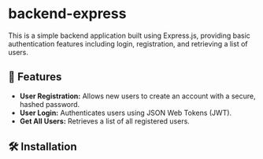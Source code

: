 # backend-express

This is a simple backend application built using Express.js, providing basic authentication features including login, registration, and retrieving a list of users.

## 🚀 Features

- **User Registration:** Allows new users to create an account with a secure, hashed password.
- **User Login:** Authenticates users using JSON Web Tokens (JWT).
- **Get All Users:** Retrieves a list of all registered users.

## 🛠️ Installation
